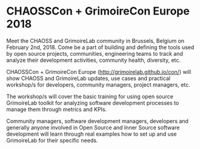 # CHAOSSCon + GrimoireCon Europe 2018

Meet the CHAOSS and GrimoireLab community in Brussels, Belgium on February 2nd, 2018. Come be a part of building and defining the tools used by open source projects, communities, engineering teams to track and analyze their development activities, community health, diversity, etc.

CHAOSSCon + GrimoireCon Europe (http://grimoirelab.github.io/con/)  will show CHAOSS and GrimoireLab updates, use cases and practical workshop/s for developers, community managers, project managers, etc.

The workshop/s will cover the basic training for using open source GrimoireLab toolkit for analyzing software development processes to manage them through metrics and KPIs.

Community managers, software development managers, developers and generally anyone involved in Open Source and Inner Source software development will learn through real examples how to set up and use GrimoireLab for their specific needs.

